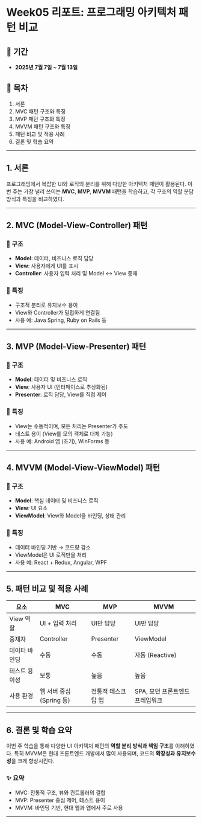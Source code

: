 # Week05 리포트: 프로그래밍 아키텍처 패턴 비교

## 📌 기간
- **2025년 7월 7일 ~ 7월 13일**

## 📌 목차
1. 서론
2. MVC 패턴 구조와 특징
3. MVP 패턴 구조와 특징
4. MVVM 패턴 구조와 특징
5. 패턴 비교 및 적용 사례
6. 결론 및 학습 요약

---

## 1. 서론

프로그래밍에서 복잡한 UI와 로직의 분리를 위해 다양한 아키텍처 패턴이 활용된다. 이번 주는 가장 널리 쓰이는 **MVC**, **MVP**, **MVVM** 패턴을 학습하고, 각 구조의 역할 분담 방식과 특징을 비교하였다.

---

## 2. MVC (Model-View-Controller) 패턴

### 🔹 구조
- **Model**: 데이터, 비즈니스 로직 담당
- **View**: 사용자에게 UI를 표시
- **Controller**: 사용자 입력 처리 및 Model ↔ View 중재

### 🔹 특징
- 구조적 분리로 유지보수 용이
- View와 Controller가 밀접하게 연결됨
- 사용 예: Java Spring, Ruby on Rails 등

---

## 3. MVP (Model-View-Presenter) 패턴

### 🔹 구조
- **Model**: 데이터 및 비즈니스 로직
- **View**: 사용자 UI (인터페이스로 추상화됨)
- **Presenter**: 로직 담당, View를 직접 제어

### 🔹 특징
- View는 수동적이며, 모든 처리는 Presenter가 주도
- 테스트 용이 (View를 모의 객체로 대체 가능)
- 사용 예: Android 앱 (초기), WinForms 등

---

## 4. MVVM (Model-View-ViewModel) 패턴

### 🔹 구조
- **Model**: 핵심 데이터 및 비즈니스 로직
- **View**: UI 요소
- **ViewModel**: View와 Model을 바인딩, 상태 관리

### 🔹 특징
- 데이터 바인딩 기반 → 코드량 감소
- ViewModel은 UI 로직만을 처리
- 사용 예: React + Redux, Angular, WPF

---

## 5. 패턴 비교 및 적용 사례

| 요소       | MVC                         | MVP                        | MVVM                          |
|------------|------------------------------|-----------------------------|-------------------------------|
| View 역할  | UI + 입력 처리               | UI만 담당                   | UI만 담당                     |
| 중재자     | Controller                   | Presenter                   | ViewModel                     |
| 데이터 바인딩 | 수동                        | 수동                        | 자동 (Reactive)               |
| 테스트 용이성 | 보통                       | 높음                        | 높음                          |
| 사용 환경   | 웹 서버 중심 (Spring 등)     | 전통적 데스크탑 앱          | SPA, 모던 프론트엔드 프레임워크 |

---

## 6. 결론 및 학습 요약

이번 주 학습을 통해 다양한 UI 아키텍처 패턴의 **역할 분리 방식과 책임 구조**를 이해하였다. 특히 MVVM은 현대 프론트엔드 개발에서 많이 사용되며, 코드의 **확장성과 유지보수성**을 크게 향상시킨다.

### ✨ 요약
- MVC: 전통적 구조, 뷰와 컨트롤러의 결합
- MVP: Presenter 중심 제어, 테스트 용이
- MVVM: 바인딩 기반, 현대 웹과 앱에서 주로 사용

---
